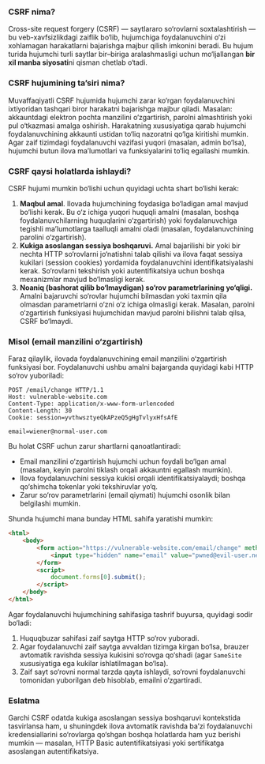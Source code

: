 

### CSRF nima?

Cross-site request forgery (CSRF) — saytlararo so‘rovlarni soxtalashtirish — bu veb-xavfsizlikdagi zaiflik bo‘lib, hujumchiga foydalanuvchini o‘zi xohlamagan harakatlarni bajarishga majbur qilish imkonini beradi. Bu hujum turida hujumchi turli saytlar bir–biriga aralashmasligi uchun mo‘ljallangan **bir xil manba siyosati**ni qisman chetlab o‘tadi.

### CSRF hujumining ta’siri nima?

Muvaffaqiyatli CSRF hujumida hujumchi zarar ko‘rgan foydalanuvchini ixtiyoridan tashqari biror harakatni bajarishga majbur qiladi. Masalan: akkauntdagi elektron pochta manzilini o‘zgartirish, parolni almashtirish yoki pul o‘tkazmasi amalga oshirish. Harakatning xususiyatiga qarab hujumchi foydalanuvchining akkaunti ustidan to‘liq nazoratni qo‘lga kiritishi mumkin. Agar zaif tizimdagi foydalanuvchi vazifasi yuqori (masalan, admin bo‘lsa), hujumchi butun ilova ma’lumotlari va funksiyalarini to‘liq egallashi mumkin.

### CSRF qaysi holatlarda ishlaydi?

CSRF hujumi mumkin bo‘lishi uchun quyidagi uchta shart bo‘lishi kerak:

1. **Maqbul amal**. Ilovada hujumchining foydasiga bo‘ladigan amal mavjud bo‘lishi kerak. Bu o‘z ichiga yuqori huquqli amalni (masalan, boshqa foydalanuvchilarning huquqlarini o‘zgartirish) yoki foydalanuvchiga tegishli ma’lumotlarga taalluqli amalni oladi (masalan, foydalanuvchining parolini o‘zgartirish).
2. **Kukiga asoslangan sessiya boshqaruvi.** Amal bajarilishi bir yoki bir nechta HTTP so‘rovlarni jo‘natishni talab qilishi va ilova faqat sessiya kukilari (session cookies) yordamida foydalanuvchini identifikatsiyalashi kerak. So‘rovlarni tekshirish yoki autentifikatsiya uchun boshqa mexanizmlar mavjud bo‘lmasligi kerak.
3. **Noaniq (bashorat qilib bo‘lmaydigan) so‘rov parametrlarining yo‘qligi.** Amalni bajaruvchi so‘rovlar hujumchi bilmasdan yoki taxmin qila olmasdan parametrlarni o‘zni o‘z ichiga olmasligi kerak. Masalan, parolni o‘zgartirish funksiyasi hujumchidan mavjud parolni bilishni talab qilsa, CSRF bo‘lmaydi.

### Misol (email manzilini o‘zgartirish)

Faraz qilaylik, ilovada foydalanuvchining email manzilini o‘zgartirish funksiyasi bor. Foydalanuvchi ushbu amalni bajarganda quyidagi kabi HTTP so‘rov yuboriladi:

```
POST /email/change HTTP/1.1
Host: vulnerable-website.com
Content-Type: application/x-www-form-urlencoded
Content-Length: 30
Cookie: session=yvthwsztyeQkAPzeQ5gHgTvlyxHfsAfE

email=wiener@normal-user.com
```

Bu holat CSRF uchun zarur shartlarni qanoatlantiradi:

* Email manzilini o‘zgartirish hujumchi uchun foydali bo‘lgan amal (masalan, keyin parolni tiklash orqali akkauntni egallash mumkin).
* Ilova foydalanuvchini sessiya kukisi orqali identifikatsiyalaydi; boshqa qo‘shimcha tokenlar yoki tekshiruvlar yo‘q.
* Zarur so‘rov parametrlarini (email qiymati) hujumchi osonlik bilan belgilashi mumkin.

Shunda hujumchi mana bunday HTML sahifa yaratishi mumkin:

```html
<html>
    <body>
        <form action="https://vulnerable-website.com/email/change" method="POST">
            <input type="hidden" name="email" value="pwned@evil-user.net" />
        </form>
        <script>
            document.forms[0].submit();
        </script>
    </body>
</html>
```

Agar foydalanuvchi hujumchining sahifasiga tashrif buyursa, quyidagi sodir bo‘ladi:

1. Huquqbuzar sahifasi zaif saytga HTTP so‘rov yuboradi.
2. Agar foydalanuvchi zaif saytga avvaldan tizimga kirgan bo‘lsa, brauzer avtomatik ravishda sessiya kukisini so‘rovga qo‘shadi (agar `SameSite` xususiyatiga ega kukilar ishlatilmagan bo‘lsa).
3. Zaif sayt so‘rovni normal tarzda qayta ishlaydi, so‘rovni foydalanuvchi tomonidan yuborilgan deb hisoblab, emailni o‘zgartiradi.

### Eslatma

Garchi CSRF odatda kukiga asoslangan sessiya boshqaruvi kontekstida tasvirlansa ham, u shuningdek ilova avtomatik ravishda ba’zi foydalanuvchi kredensiallarini so‘rovlarga qo‘shgan boshqa holatlarda ham yuz berishi mumkin — masalan, HTTP Basic autentifikatsiyasi yoki sertifikatga asoslangan autentifikatsiya.

